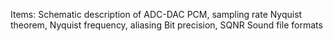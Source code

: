 Items:
Schematic description of ADC-DAC
PCM, sampling rate
Nyquist theorem, Nyquist frequency, aliasing
Bit precision, SQNR
Sound file formats

